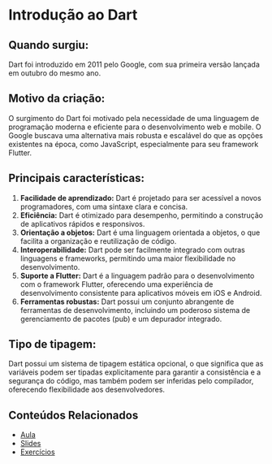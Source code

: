 # Introdução ao Dart

## Quando surgiu:
Dart foi introduzido em 2011 pelo Google, com sua primeira versão lançada em outubro do mesmo ano.

## Motivo da criação:
O surgimento do Dart foi motivado pela necessidade de uma linguagem de programação moderna e eficiente para o desenvolvimento web e mobile. O Google buscava uma alternativa mais robusta e escalável do que as opções existentes na época, como JavaScript, especialmente para seu framework Flutter.

## Principais características:
1. **Facilidade de aprendizado:** Dart é projetado para ser acessível a novos programadores, com uma sintaxe clara e concisa.
2. **Eficiência:** Dart é otimizado para desempenho, permitindo a construção de aplicativos rápidos e responsivos.
3. **Orientação a objetos:** Dart é uma linguagem orientada a objetos, o que facilita a organização e reutilização de código.
4. **Interoperabilidade:** Dart pode ser facilmente integrado com outras linguagens e frameworks, permitindo uma maior flexibilidade no desenvolvimento.
5. **Suporte a Flutter:** Dart é a linguagem padrão para o desenvolvimento com o framework Flutter, oferecendo uma experiência de desenvolvimento consistente para aplicativos móveis em iOS e Android.
6. **Ferramentas robustas:** Dart possui um conjunto abrangente de ferramentas de desenvolvimento, incluindo um poderoso sistema de gerenciamento de pacotes (pub) e um depurador integrado.

## Tipo de tipagem:
Dart possui um sistema de tipagem estática opcional, o que significa que as variáveis podem ser tipadas explicitamente para garantir a consistência e a segurança do código, mas também podem ser inferidas pelo compilador, oferecendo flexibilidade aos desenvolvedores.

## Conteúdos Relacionados

- [Aula](./aula/README.md)
- [Slides](./aula/presenter.md)
- [Exercícios](./exercicios/README.md)
